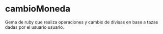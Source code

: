 # cambioMoneda
Gema de ruby que realiza operaciones y cambio de divisas en base a tazas dadas por el usuario usuario.
